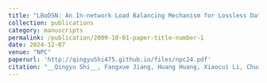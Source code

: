 ```yaml
---
title: "LBoDSN: An In-network Load Balancing Mechanism for Lossless Data Center Networks Based on Direct Switch Notification"
collection: publications
category: manuscripts
permalink: /publication/2009-10-01-paper-title-number-1
date: 2024-12-07
venue: "NPC"
paperurl: 'http://qingyuShi475.github.io/files/npc24.pdf'
citation: "__Qingyu Shi__, Fangxue Jiang, Huang Huang, Xiaocui Li, Chuang Li, Wenzhi Cao, and Limei Liu. LBoDSN: An In-network Load Balancing Mechanism for Lossless Data Center Networks Based on Direct Switch Notification. In Proceedings of the IFIP International Conference on Network and Parallel Computing (NPC), 2024, Haikou, China."
---
```


